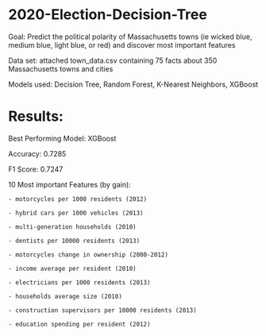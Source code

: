 # 2020-Election-Decision-Tree

Goal: Predict the political polarity of Massachusetts towns (ie wicked blue, medium blue, light blue, or red) and discover most important features

Data set: attached town_data.csv containing 75 facts about 350 Massachusetts towns and cities

Models used: Decision Tree, Random Forest, K-Nearest Neighbors, XGBoost

# Results:

  Best Performing Model: XGBoost 
  
  Accuracy: 0.7285
  
  F1 Score: 0.7247
  
  10 Most important Features (by gain): 
  
   	- motorcycles per 1000 residents (2012)	
   
	- hybrid cars per 1000 vehicles (2013)
   
	- multi-generation households (2010)	
   
   	- dentists per 10000 residents (2013)	
   
	- motorcycles change in ownership (2000-2012)	
   
	- income average per resident (2010)	
   
	- electricians per 1000 residents (2013)	
   
	- households average size (2010)	
   
	- construction supervisors per 10000 residents (2013)
   
	- education spending per resident (2012)
   
